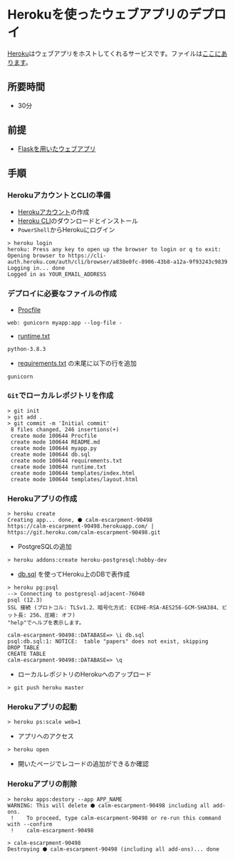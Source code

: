 # Herokuを使ったウェブアプリのデプロイ

[Heroku](https://jp.heroku.com/)はウェブアプリをホストしてくれるサービスです。ファイルは[ここにあります](./flask/)。

## 所要時間

- 30分

## 前提

- [Flaskを用いたウェブアプリ](webapp-flask.md)

## 手順

### HerokuアカウントとCLIの準備

- [Herokuアカウント](https://signup.heroku.com/signup/dc)の作成
- [Heroku CLI](https://devcenter.heroku.com/articles/heroku-cli)のダウンロードとインストール
- `PowerShell`からHerokuにログイン

```
> heroku login
heroku: Press any key to open up the browser to login or q to exit: 
Opening browser to https://cli-auth.heroku.com/auth/cli/browser/a838e0fc-8906-43b8-a12a-9f93243c9839
Logging in... done
Logged in as YOUR_EMAIL_ADDRESS
```

### デプロイに必要なファイルの作成

- [Procfile](./flask/Procfile)

```
web: gunicorn myapp:app --log-file -
```

- [runtime.txt](./flask/runtime.txt)

```
python-3.8.3

```

- [requirements.txt](./flask/requirements.txt) の末尾に以下の行を追加

```
gunicorn
```

### `Git`でローカルレポジトリを作成

```
> git init
> git add .
> git commit -m 'Initial commit'
 8 files changed, 246 insertions(+)
 create mode 100644 Procfile
 create mode 100644 README.md
 create mode 100644 myapp.py
 create mode 100644 db.sql
 create mode 100644 requirements.txt
 create mode 100644 runtime.txt
 create mode 100644 templates/index.html
 create mode 100644 templates/layout.html
```

### Herokuアプリの作成

```
> heroku create
Creating app... done, ⬢ calm-escarpment-90498
https://calm-escarpment-90498.herokuapp.com/ | https://git.heroku.com/calm-escarpment-90498.git
```

- PostgreSQLの追加

```
> heroku addons:create heroku-postgresql:hobby-dev
```

- [db.sql](./flask/db.sql) を使ってHeroku上のDBで表作成

```
> heroku pg:psql
--> Connecting to postgresql-adjacent-76040
psql (12.3)
SSL 接続 (プロトコル: TLSv1.2、暗号化方式: ECDHE-RSA-AES256-GCM-SHA384、ビット長: 256、圧縮: オフ)
"help"でヘルプを表示します。

calm-escarpment-90498::DATABASE=> \i db.sql
psql:db.sql:1: NOTICE:  table "papers" does not exist, skipping
DROP TABLE
CREATE TABLE
calm-escarpment-90498::DATABASE=> \q
```

- ローカルレポジトリのHerokuへのアップロード

```
> git push heroku master
```

### Herokuアプリの起動

```
> heroku ps:scale web=1
```

- アプリへのアクセス

```
> heroku open
```

- 開いたページでレコードの追加ができるか確認

### Herokuアプリの削除

```
> heroku apps:destory --app APP_NAME
WARNING: This will delete ⬢ calm-escarpment-90498 including all add-ons.
 !    To proceed, type calm-escarpment-90498 or re-run this command with --confirm
 !    calm-escarpment-90498

> calm-escarpment-90498
Destroying ⬢ calm-escarpment-90498 (including all add-ons)... done
```
